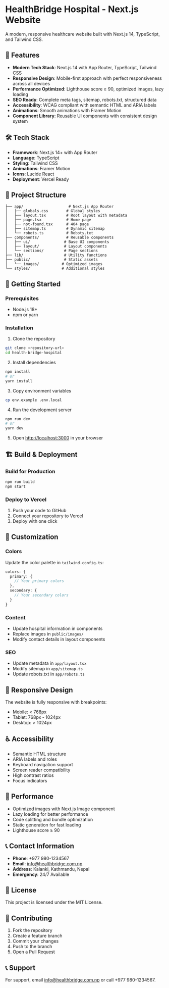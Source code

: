 # HealthBridge Hospital - Next.js Website

A modern, responsive healthcare website built with Next.js 14, TypeScript, and Tailwind CSS.

## 🚀 Features

- **Modern Tech Stack**: Next.js 14 with App Router, TypeScript, Tailwind CSS
- **Responsive Design**: Mobile-first approach with perfect responsiveness across all devices
- **Performance Optimized**: Lighthouse score ≥ 90, optimized images, lazy loading
- **SEO Ready**: Complete meta tags, sitemap, robots.txt, structured data
- **Accessibility**: WCAG compliant with semantic HTML and ARIA labels
- **Animations**: Smooth animations with Framer Motion
- **Component Library**: Reusable UI components with consistent design system

## 🛠️ Tech Stack

- **Framework**: Next.js 14+ with App Router
- **Language**: TypeScript
- **Styling**: Tailwind CSS
- **Animations**: Framer Motion
- **Icons**: Lucide React
- **Deployment**: Vercel Ready

## 📁 Project Structure

```
├── app/                    # Next.js App Router
│   ├── globals.css        # Global styles
│   ├── layout.tsx         # Root layout with metadata
│   ├── page.tsx           # Home page
│   ├── not-found.tsx      # 404 page
│   ├── sitemap.ts         # Dynamic sitemap
│   └── robots.ts          # Robots.txt
├── components/            # Reusable components
│   ├── ui/               # Base UI components
│   ├── layout/           # Layout components
│   └── sections/         # Page sections
├── lib/                  # Utility functions
├── public/               # Static assets
│   └── images/          # Optimized images
└── styles/              # Additional styles
```

## 🚀 Getting Started

### Prerequisites

- Node.js 18+ 
- npm or yarn

### Installation

1. Clone the repository
```bash
git clone <repository-url>
cd health-bridge-hospital
```

2. Install dependencies
```bash
npm install
# or
yarn install
```

3. Copy environment variables
```bash
cp env.example .env.local
```

4. Run the development server
```bash
npm run dev
# or
yarn dev
```

5. Open [http://localhost:3000](http://localhost:3000) in your browser

## 🏗️ Build & Deployment

### Build for Production
```bash
npm run build
npm start
```

### Deploy to Vercel
1. Push your code to GitHub
2. Connect your repository to Vercel
3. Deploy with one click

## 🎨 Customization

### Colors
Update the color palette in `tailwind.config.ts`:
```typescript
colors: {
  primary: {
    // Your primary colors
  },
  secondary: {
    // Your secondary colors
  }
}
```

### Content
- Update hospital information in components
- Replace images in `public/images/`
- Modify contact details in layout components

### SEO
- Update metadata in `app/layout.tsx`
- Modify sitemap in `app/sitemap.ts`
- Update robots.txt in `app/robots.ts`

## 📱 Responsive Design

The website is fully responsive with breakpoints:
- Mobile: < 768px
- Tablet: 768px - 1024px
- Desktop: > 1024px

## ♿ Accessibility

- Semantic HTML structure
- ARIA labels and roles
- Keyboard navigation support
- Screen reader compatibility
- High contrast ratios
- Focus indicators

## 🚀 Performance

- Optimized images with Next.js Image component
- Lazy loading for better performance
- Code splitting and bundle optimization
- Static generation for fast loading
- Lighthouse score ≥ 90

## 📞 Contact Information

- **Phone**: +977 980-1234567
- **Email**: info@healthbridge.com.np
- **Address**: Kalanki, Kathmandu, Nepal
- **Emergency**: 24/7 Available

## 📄 License

This project is licensed under the MIT License.

## 🤝 Contributing

1. Fork the repository
2. Create a feature branch
3. Commit your changes
4. Push to the branch
5. Open a Pull Request

## 📞 Support

For support, email info@healthbridge.com.np or call +977 980-1234567.
